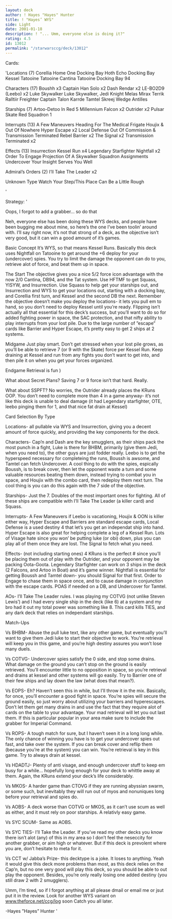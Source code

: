 ```yaml
---
layout: deck
author: ! Hayes "Hayes" Hunter
title: ! "Hayes’ WYS"
side: Light
date: 2001-01-18
description: ! "... Umm, everyone else is doing it?"
rating: 4.5
id: 13012
permalink: "/starwarsccg/deck/13012"
---
```

Cards: 

'Locations (7)
Corellia
Home One Docking Bay
Hoth Echo Docking Bay
Kessel
Tatooine
Tatooine Cantina
Tatooine Docking Bay 94

Characters (17)
Boushh	x3
Captain Han Solo  x2
Dash Rendar  x2
LE-BO2D9 (Leebo)  x2
Luke Skywalker
Luke Skywalker, Jedi Knight
Melas
Mirax Terrik
Ralltiir Freighter Captain
Talon Karrde
Tamtel Skreej
Wedge Antilles

Starships (7)
Artoo-Detoo In Red 5
Millennium Falcon  x2
Outrider  x2
Pulsar Skate
Red Squadron 1

Interrupts (13)
A Few Maneuvers
Heading For The Medical Frigate
Houjix & Out Of Nowhere
Hyper Escape  x2
Local Defense
Out Of Commission & Transmission Terminated
Rebel Barrier  x2
The Signal  x2
Transmission Terminated  x2

Effects (13)
Insurrection
Kessel Run  x4
Legendary Starfighter
Nightfall  x2
Order To Engage
Projection Of A Skywalker
Squadron Assignments
Undercover
Your Insight Serves You Well

Admiral’s Orders (2)
I’ll Take The Leader  x2

Unknown Type
Watch Your Step/This Place Can Be a Little Rough

'

Strategy: '

Oops, I forgot to add a grabber... so do that

Neh, everyone else has been doing these WYS decks, and people have been bugging me about mine, so here’s the one I’ve been toolin’ around with.  I’ll say right now, it’s not that strong of a deck, as the objective isn’t very good, but it can win a good amount of it’s games.

Basic Concept
It’s WYS, so that means Kessel Runs.  Basically this deck uses Nightfall on Tatooine to get around the +6 deploy for your (undercover) spies.  You try to limit the damage the opponent can do to you, retrieve alot of force, and beat them up in space.

The Start
The objective gives you a nice 5/2 force icon advantage with the now 2/0 Cantina, DB94, and the Tat system.  Use HFTMF to get Squass, YISYW, and Insurrection.	Use Squass to help get your starships out, and Insurrection and WYS to get your locations out, starting with a docking bay, and Corellia first turn, and Kessel and the second DB the next.  Remember the objective doesn’t make you deploy the locations- it lets you pull em to hand, so you don’t need to deploy Kessel until you’re ready.  Flipping isn’t actually all that essential for this deck’s success, but you’ll want to do so for added fighting power in space, the SAC protection, and that nifty ability to play interrupts from your lost pile.	Due to the large number of ”escape” cards like Barrier and Hyper Escape, it’s pretty easy to get 2 ships at 2 systems.

Midgame
Just play smart.  Don’t get stressed when your lost pile grows, as you’ll be able to retrieve 7 (or 9 with the Skate) force per Kessel Run.  Keep draining at Kessel and run from any fights you don’t want to get into, and then pile it on when you get your forces organized.

Endgame Retrieval is fun )

What about Secret Plans?  Saving 7 or 9 force isn’t that hard.  Really.

What about SSPFT?  No worries, the Outrider already places the KRuns OOP.  You don’t need to complete more than 4 in a game anyway- it’s not like this deck is unable to deal damage (it had Legendary starfighter, OTE, leebo pinging them for 1, and that nice fat drain at Kessel)

Card Selection By Type

Locations- all pullable via WYS and Insurrection, giving you a decent amount of force quickly, and providing the key components for the deck.

Characters- Cap’n and Dash are the key smugglers, as their ships pack the most punch in a fight, Luke is there for BHBM, primarily (give them Jedi, when you need to), the other guys are just fodder really.  Leebo is to get the hyperspeed necessary for completeing the runs, Boussh is awsome, and Tamtel can fetch Undercover.  A cool thing to do with the spies, espically Boussh, is to break cover, then let the opponent waste a turn and some valuable resources beating them down, instead trying to combat you in space, and Houjix with the combo card, then redeploy them next turn.  The cool thing is you can do this again with the 7 side of the objective.

Starships- Just the 7.	Doubles of the most important ones for fighting.  All of these ships are compatible with I’ll Take The Leader (a killer card) and Squass.

Interrupts- A Few Maneuvers if Leebo is vacationing, Houjix & OON is killer either way, Hyper Escape and Barriers are standard escape cards, Local Defense is a used destiny 4 that let’s you get an independat ship into hand.  Hyper Escape is also great for helping complete a leg of a Kessel Run.  Lots of Visage hate since you won’ be putting luke (or obi) down, plus you can play all of them once they are lost.  The Signal to fetch what you need.

Effects- (not including starting ones) 4 KRuns is the perfect # since you’ll be placing them out of play with the Outrider, and your opponent may be packing Oota-Goota.	Legendary Starfighter can work on 3 ships in the deck (2 Falcons, and Artoo in Boat) and it’s game winner.  Nightfall is essential for getting Boussh and Tamtel down- you should Signal for that first.	Order to Engage to chase them in space once, and to cause damage in conjunction with the escape cards.	POAS if needed on a DB, and Undercover for Tamtel.

AOs- I’ll Take The Leader rules.	I was playing my COTVG (not unlike Steven Lewis’) and I had every single ship in the deck (like 6) at a system and my bro had it out my total power was something like 8.  This card kills TIES, and any dark deck that relies on independant starships.

Match-Ups

Vs BHBM- Abuse the pull luke text, like any other game, but eventually you’ll want to give them Jedi luke to start their objective to work.  You’re retrieval will keep you in this game, and you’re high destiny assures you won’t lose many duels.

Vs COTVG- Undercover spies satisfy the 0 side, and stop some drains.  What damage on the ground you can’t stop on the ground is easily retrieved.  You’ll encounter little to no opposition in space, so you’re retrieval and drains at kessel and other systems will go easily.  Try to Barrier one of their few ships and lay down the law (what does that mean?).

Vs EOPS- Eh? Haven’t seen this in while, but I’ll throw it in the mix. Basically, for once, you’ll encounter a good fight in space.  You’re spies will secure the ground easily, so just worry about utilizing your barriers and hyperescapes.	Don’t let them get many drains in and use the fact that they require alot of cards on the table to your advantage.  Your mad retrieval will let you out last them.  If this is particular popular in your area make sure to include the grabber for Imperial Command.

Vs ROPS- A tough match for sure, but I haven’t seen it in a long long while.  The only chance of winning you have is to get your undercover spies out fast, and take over the system.  If you can break cover and reflip them (because you’re at the system) you can win.  You’re retrieval is key in this game.  Try to always drain at kessel.

Vs HDADTJ- Plenty of anti visage, and enough undercover stuff to keep em busy for a while... hopefully long enough for your deck to whittle away at them.  Again, the KRuns extend your deck’s life considerably.

Vs MKOS- A harder game than CTOVG if they are running abyssian swarm, or some such, but inevitably they will run out of myos and nonuniques long before your retrieval and spies do.

Vs AOBS- A deck worse than COTVG or MKOS, as it can’t use scum as well as either, and it must rely on poor starships.  A relativly easy game.

Vs SYC SCUM- Same as AOBS.

Vs SYC TIES- I’ll Take the Leader.  If you’ve read my other decks you know there isn’t alot (any) of this in my area so I don’t feel the neseccity for another grabber, or aim high or whatever.  But if this deck is prevolent where you are, don’t hesitate to meta for it.

Vs CCT w/ Jabba’s Prize- this decktype is a joke.  It loses to anything.	Yeah it would give this deck more problems than most, as this deck relies on the Cap’n, but no one very good will play this deck, so you should be able to out play the opponent.  Besides, you’re only really losing one added destiny (you still draw 2 with 2 smugglers).

Umm, I’m tired, so if I forgot anything at all please dmail or email me or jsut put it in the review.  Look for another WYS variant on www.theforce.net/ccg/log soon  Catch you all later.

-Hayes ”Hayes” Hunter
'
